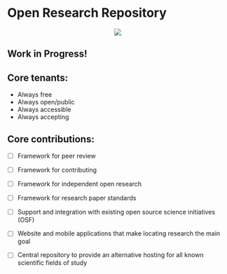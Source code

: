 # Open Research Repository

<div style="text-align: center;">
   <img src="placeholder" />
</div>

## Work in Progress!


## Core tenants:
- Always free
- Always open/public
- Always accessible
- Always accepting


## Core contributions:
- [ ] Framework for peer review
- [ ] Framework for contributing
- [ ] Framework for independent open research
- [ ] Framework for research paper standards
- [ ] Support and integration with existing open source science initiatives (OSF)
- [ ] Website and mobile applications that make locating research the main goal
- [ ] Central repository to provide an alternative hosting for all known scientific fields of study

